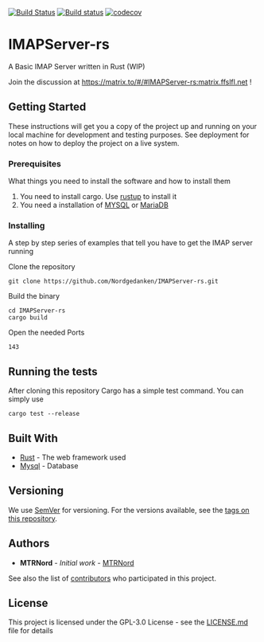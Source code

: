 [![Build Status](https://travis-ci.org/Nordgedanken/IMAPServer-rs.svg?branch=master)](https://travis-ci.org/Nordgedanken/IMAPServer-rs) [![Build status](https://ci.appveyor.com/api/projects/status/ao4boyu11mhnr7rp/branch/master?svg=true)](https://ci.appveyor.com/project/MTRNord/imapserver-rs/branch/master) [![codecov](https://codecov.io/gh/Nordgedanken/IMAPServer-rs/branch/master/graph/badge.svg)](https://codecov.io/gh/Nordgedanken/IMAPServer-rs)
# IMAPServer-rs
A Basic IMAP Server written in Rust (WIP)

Join the discussion at https://matrix.to/#/#IMAPServer-rs:matrix.ffslfl.net !

## Getting Started

These instructions will get you a copy of the project up and running on your local machine for development and testing purposes. See deployment for notes on how to deploy the project on a live system.

### Prerequisites

What things you need to install the software and how to install them

1. You need to install cargo. Use [rustup](https://www.rustup.rs) to install it
2. You need a installation of [MYSQL](https://www.mysql.com) or [MariaDB](https://mariadb.org)

### Installing

A step by step series of examples that tell you have to get the IMAP server running

Clone the repository

```
git clone https://github.com/Nordgedanken/IMAPServer-rs.git
```

Build the binary

```
cd IMAPServer-rs
cargo build
```

Open the needed Ports

```
143
```

## Running the tests

After cloning this repository Cargo has a simple test command. You can simply use

```
cargo test --release
```

## Built With

* [Rust](https://rust-lang.org) - The web framework used
* [Mysql](https://www.mysql.com) - Database

<!--## Contributing

Please read [CONTRIBUTING.md](https://gist.github.com/PurpleBooth/b24679402957c63ec426) for details on our code of conduct, and the process for submitting pull requests to us.
-->
## Versioning

We use [SemVer](http://semver.org/) for versioning. For the versions available, see the [tags on this repository](https://github.com/your/project/tags). 

## Authors

* **MTRNord** - *Initial work* - [MTRNord](https://github.com/MTRNord)

See also the list of [contributors](https://github.com/Nordgedanken/IMAPServer-rs/contributors) who participated in this project.

## License

This project is licensed under the GPL-3.0 License - see the [LICENSE.md](LICENSE.md) file for details

<!--## Acknowledgments

* Hat tip to anyone who's code was used
* Inspiration
* etc
-->

